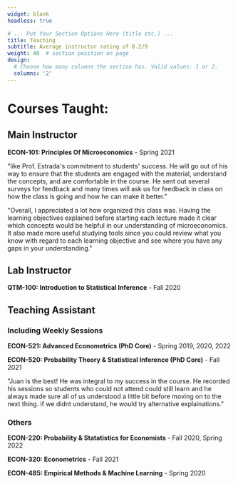 ```yaml
---
widget: blank
headless: true

# ... Put Your Section Options Here (title etc.) ...
title: Teaching
subtitle: Average instructor rating of 8.2/9
weight: 40  # section position on page
design:
  # Choose how many columns the section has. Valid values: 1 or 2.
  columns: '2'
---
```


# Courses Taught:

## Main Instructor

**ECON-101: Principles Of Microeconomics** - Spring 2021 

"like Prof. Estrada's commitment to students' success. He will go out of his way to ensure that the students are engaged with the material, understand the concepts, and are comfortable in the course. He sent out several surveys for feedback and many times will ask us for feedback in class on how the class is going and how he can make it better."

"Overall, I appreciated a lot how organized this class was. Having the learning objectives explained before starting each lecture made it clear which concepts would be helpful in our understanding of microeconomics. It also made more useful studying tools since you could review what you know with regard to each learning objective and see where you have any gaps in your understanding."

## Lab Instructor

**QTM-100: Introduction to Statistical Inference** - Fall 2020

## Teaching Assistant

### Including Weekly Sessions 

**ECON-521: Advanced Econometrics (PhD Core)** - Spring 2019, 2020, 2022

**ECON-520: Probability Theory & Statistical Inference (PhD Core)** - Fall 2021

"Juan is the best! He was integral to my success in the course. He recorded his sessions so students who could not attend could still learn and he always made sure all of us understood a little bit before moving on to the next thing. if we didnt understand, he would try alternative explainations."

### Others

**ECON-220: Probability & Statatistics for Economists** - Fall 2020, Spring 2022

**ECON-320: Econometrics** - Fall 2021

**ECON-485: Empirical Methods & Machine Learning** - Spring 2020



